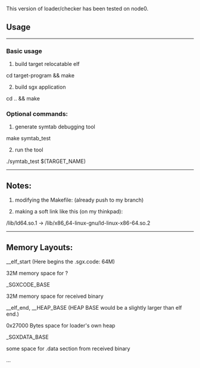 This version of loader/checker has been tested on node0.

## Usage

***

### Basic usage

1. build target relocatable elf

cd target-program && make

2. build sgx application 

cd .. && make

### Optional commands:

1. generate symtab debugging tool

make symtab_test

2. run the tool

./symtab_test $(TARGET_NAME)

------------------------------------
Notes:
------------------------------------

1. modifying the Makefile: (already push to my branch)

2. making a soft link like this (on my thinkpad):

/lib/ld64.so.1 -> /lib/x86_64-linux-gnu/ld-linux-x86-64.so.2

------------------------------------
Memory Layouts:
------------------------------------

__elf_start	(Here begins the .sgx.code: 64M)

32M memory space for ?

_SGXCODE_BASE

32M memory space for received binary

__elf_end, __HEAP_BASE
(HEAP BASE would be a slightly larger than elf end.)

0x27000 Bytes space for loader's own heap

_SGXDATA_BASE

some space for .data section from received binary

...
